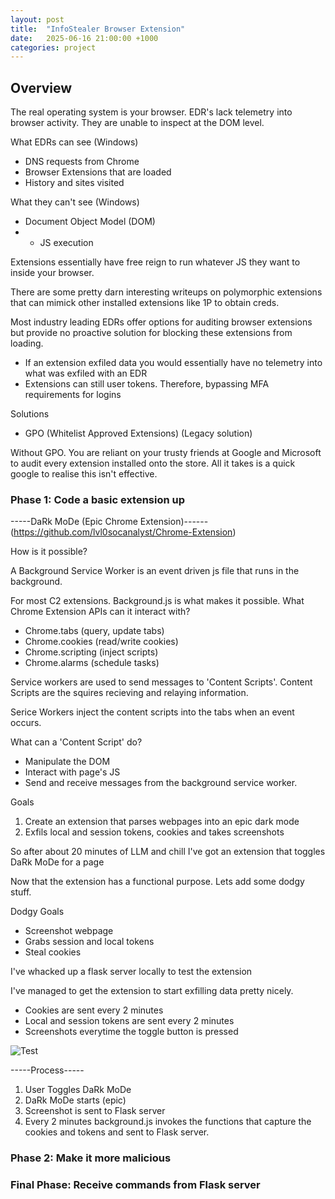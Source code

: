 ```yaml
---
layout: post
title:  "InfoStealer Browser Extension"
date:   2025-06-16 21:00:00 +1000
categories: project
---
```


## Overview

The real operating system is your browser. EDR's lack telemetry into browser activity. They are unable to inspect at the DOM level.

What EDRs can see (Windows)
- DNS requests from Chrome
- Browser Extensions that are loaded
- History and sites visited

What they can't see (Windows)
- Document Object Model (DOM) 
- - JS execution

Extensions essentially have free reign to run whatever JS they want to inside your browser.

There are some pretty darn interesting writeups on polymorphic extensions that can mimick other installed extensions like 1P to obtain creds. 

Most industry leading EDRs offer options for auditing browser extensions but provide no proactive solution for blocking these extensions from loading.
- If an extension exfiled data you would essentially have no telemetry into what was exfiled with an EDR
- Extensions can still user tokens. Therefore, bypassing MFA requirements for logins

Solutions
- GPO (Whitelist Approved Extensions) (Legacy solution)

Without GPO. You are reliant on your trusty friends at Google and Microsoft to audit every extension installed onto the store. All it takes is a quick google to realise this isn't effective.

### Phase 1: Code a basic extension up

-----DaRk MoDe (Epic Chrome Extension)------
(https://github.com/lvl0socanalyst/Chrome-Extension)

How is it possible?

A Background Service Worker is an event driven js file that runs in the background.

For most C2 extensions. Background.js is what makes it possible. What Chrome Extension APIs can it interact with?
- Chrome.tabs (query, update tabs)
- Chrome.cookies (read/write cookies)
- Chrome.scripting (inject scripts)
- Chrome.alarms (schedule tasks)

Service workers are used to send messages to 'Content Scripts'. Content Scripts are the squires recieving and relaying information.

Serice Workers inject the content scripts into the tabs when an event occurs.

What can a 'Content Script' do?
- Manipulate the DOM
- Interact with page's JS
- Send and receive messages from the background service worker.

Goals
1. Create an extension that parses webpages into an epic dark mode
2. Exfils local and session tokens, cookies and takes screenshots

So after about 20 minutes of LLM and chill I've got an extension that toggles DaRk MoDe for a page

Now that the extension has a functional purpose. Lets add some dodgy stuff.

Dodgy Goals
- Screenshot webpage
- Grabs session and local tokens
- Steal cookies

I've whacked up a flask server locally to test the extension

I've managed to get the extension to start exfilling data pretty nicely. 
- Cookies are sent every 2 minutes
- Local and session tokens are sent every 2 minutes
- Screenshots everytime the toggle button is pressed

![Test](https://upload.wikimedia.org/wikipedia/commons/thumb/4/47/PNG_transparency_demonstration_1.png/200px-PNG_transparency_demonstration_1.png)

-----Process-----
1. User Toggles DaRk MoDe
2. DaRk MoDe starts (epic)
3. Screenshot is sent to Flask server
4. Every 2 minutes background.js invokes the functions that capture the cookies and tokens and sent to Flask server.


### Phase 2: Make it more malicious

### Final Phase: Receive commands from Flask server